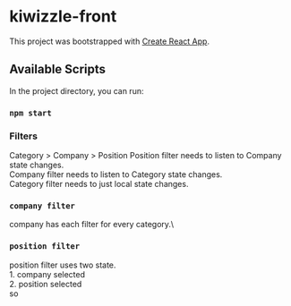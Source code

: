 # kiwizzle-front

This project was bootstrapped with [Create React App](https://github.com/facebook/create-react-app).

## Available Scripts

In the project directory, you can run:

### `npm start`

### Filters
Category > Company > Position
Position filter needs to listen to Company state changes.\
Company filter needs to listen to Category state changes.\
Category filter needs to just local state changes.

### `company filter`
company has each filter for every category.\



### `position filter`
position filter uses two state.\
1\. company selected\
2\. position selected\
so
